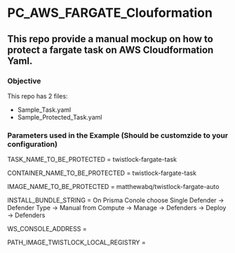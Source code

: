 # PC_AWS_FARGATE_Clouformation

## This repo provide a manual mockup on how to protect a fargate task on AWS Cloudformation Yaml.


### Objective

This repo has 2 files:
 - Sample_Task.yaml
 - Sample_Protected_Task.yaml


### Parameters used in the Example (Should be customzide to your configuration)


TASK_NAME_TO_BE_PROTECTED = twistlock-fargate-task

CONTAINER_NAME_TO_BE_PROTECTED = twistlock-fargate-task

IMAGE_NAME_TO_BE_PROTECTED = matthewabq/twistlock-fargate-auto

INSTALL_BUNDLE_STRING = On Prisma Conole choose Single Defender -> Defender Type -> Manual from Compute -> Manage -> Defenders -> Deploy -> Defenders

WS_CONSOLE_ADDRESS = 

PATH_IMAGE_TWISTLOCK_LOCAL_REGISTRY =

